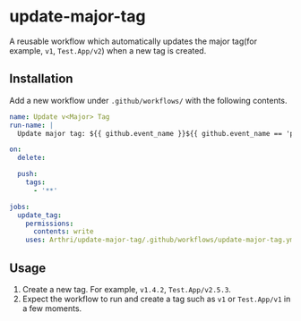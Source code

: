# update-major-tag
A reusable workflow which automatically updates the major tag(for example, `v1`, `Test.App/v2`) when a new tag is created.

## Installation
Add a new workflow under `.github/workflows/` with the following contents.
```yml
name: Update v<Major> Tag
run-name: |
  Update major tag: ${{ github.event_name }}${{ github.event_name == 'push' && (github.event.created && ' created' || ' deleted') || '' }} ${{ github.event.ref }}

on:
  delete:

  push:
    tags:
      - '**'

jobs:
  update_tag:
    permissions:
      contents: write
    uses: Arthri/update-major-tag/.github/workflows/update-major-tag.yml@v1

```

## Usage
1. Create a new tag. For example, `v1.4.2`, `Test.App/v2.5.3`.
1. Expect the workflow to run and create a tag such as `v1` or `Test.App/v1` in a few moments.
